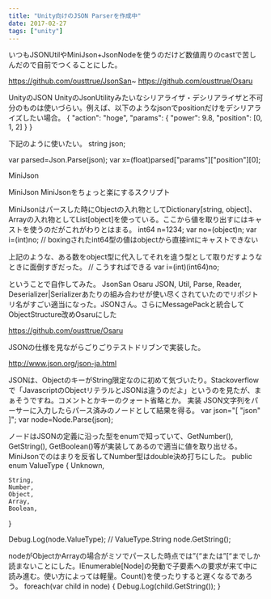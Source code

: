 ```yaml
---
title: "Unity向けのJSON Parserを作成中"
date: 2017-02-27
tags: ["unity"]
---
```


いつもJSONUtilやMiniJson+JsonNodeを使うのだけど数値周りのcastで苦しんだので自前でつくることにした。

https://github.com/ousttrue/JsonSan~
https://github.com/ousttrue/Osaru


UnityのJSON
UnityのJsonUtilityみたいなシリアライザ・デシリアライザと不可分のものは使いづらい。例えば、以下のようなjsonでpositionだけをデシリアライズしたい場合。
{
    "action": "hoge",
    "params": {
        "power": 9.8,
        "position": [0, 1, 2]
    }
}

下記のように使いたい。
string json;

var parsed=Json.Parse(json);
var x=(float)parsed["params"]["position"][0];

MiniJson

MiniJson
MiniJsonをちょっと楽にするスクリプト

MiniJsonはパースした時にObjectの入れ物としてDictionary[string, object]、Arrayの入れ物としてList[object]を使っている。ここから値を取り出すにはキャストを使うのだがこれがわりとはまる。
int64 n=1234;
var no=(object)n;
var i=(int)no; // boxingされたint64型の値はobjectから直接intにキャストできない

上記のような、ある数をobject型に代入してそれを違う型として取りだすようなときに面倒すぎだった。
// こうすればできる
var i=(int)(int64)no;

ということで自作してみた。
JsonSan Osaru
JSON, Util, Parse, Reader, Deserializer|Serializerあたりの組み合わせが使い尽くされていたのでリポジトリ名がすごい適当になった。JSONさん。さらにMessagePackと統合してObjectStructure改めOsaruにした

https://github.com/ousttrue/Osaru

JSONの仕様を見ながらごりごりテストドリブンで実装した。

http://www.json.org/json-ja.html

JSONは、ObjectのキーがString限定なのに初めて気づいたり。Stackoverflowで「JavascriptのObjectリテラルとJSONは違うのだよ」というのを見たが、まぁそうですね。コメントとかキーのクォート省略とか。
実装
JSON文字列をパーサーに入力したらパース済みのノードとして結果を得る。
var json="[ \"json\" ]";
var node=Node.Parse(json);

ノードはJSONの定義に沿った型をenumで知っていて、GetNumber(), GetString(), GetBoolean()等が実装してあるので適当に値を取り出せる。MiniJsonでのはまりを反省してNumber型はdouble決め打ちにした。
public enum ValueType
{
    Unknown,

    String,
    Number,
    Object,
    Array,
    Boolean,
}

Debug.Log(node.ValueType); // ValueType.String
node.GetString();

nodeがObjectかArrayの場合がミソでパースした時点では”{“または”[“までしか読まないことにした。IEnumerable[Node]の発動で子要素への要求が来て中に読み進む。使い方によっては軽量。Count()を使ったりすると遅くなるであろう。
foreach(var child in node)
{
    Debug.Log(child.GetString());
}

